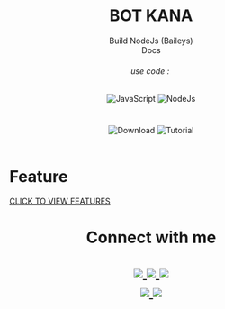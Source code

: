 <h1 align="center">BOT KANA</h1>
<div align="center">Build NodeJs (Baileys)</div>
<div align="center">Docs</div>
<h6 align="center">use code :&nbsp;</h6>
</div>
<div align="center">
<img class="mt-1" alt="JavaScript" src="https://img.shields.io/badge/javascript%20-%23323330.svg?&style=for-the-badge&logo=javascript&logoColor=%23F7DF1E"/>
<img class="mt-1" alt="NodeJs" src="https://img.shields.io/badge/Node.js%20-green?&style=for-the-badge&logo=Node.js&logoColor=white"/>
</div>

<h1></h1>
<div align="center">
<img class="mt-1" alt="Download" src="https://img.shields.io/badge/DOWNLOAD SC-25D366?style=for-the-badge"/>
<img class="mt-1" alt="Tutorial" src="https://img.shields.io/badge/TUTORIAL YT%20-red?&style=for-the-badge"/>
</div>

<br>
<h1>Feature</h1>
<a href="">CLICK TO VIEW FEATURES</a>
<br>

<h1 align="center"> Connect with me
<p align="center">
  <a href="https://instagram.com/ilham_sk4"><img src="https://img.shields.io/badge/Instagram-E4405F?style=for-the-badge&logo=instagram&logoColor=white"/> 
  <a href="https://wa.me/6285745876650"><img src="https://img.shields.io/badge/WhatsApp-25D366?style=for-the-badge&logo=whatsapp&logoColor=white" />
  <a href="https://www.facebook.com/ilhamsk4/"><img src="https://img.shields.io/badge/Facebook-%234267B2.svg?&style=for-the-badge&logo=facebook&logoColor=white" />
  <br>
  <a href="https://github.com/ilham1104"><img src="https://img.shields.io/badge/-GitHub-black?style=flat-square&logo=github" /> 
  <a href="https://www.youtube.com/c/VeeArk"><img src="https://img.shields.io/youtube/channel/subscribers/UCQItR_qF3Wt8z4zXSP-4abQ?style=social" /> <br>
</p>

